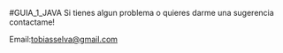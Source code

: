 #GUIA_1_JAVA
Si tienes algun problema o quieres darme una sugerencia contactame!

Email:tobiasselva@gmail.com
